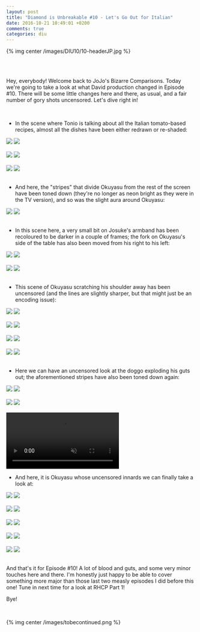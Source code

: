 ```yaml
---
layout: post
title: "Diamond is Unbreakable #10 - Let's Go Out for Italian"
date: 2016-10-21 10:49:01 +0200
comments: true
categories: diu
---
```


{% img center /images/DIU10/10-headerJP.jpg %}
<!-- more -->

<br>
<br>

Hey, everybody! Welcome back to JoJo's Bizarre Comparisons. Today we're going to take a look at what David production changed in Episode #10. There will be some little changes here and there, as usual, and a fair number of gory shots uncensored. Let's dive right in!

<br>

- In the scene where Tonio is talking about all the Italian tomato-based recipes, almost all the dishes have been either redrawn or re-shaded:

<div id="container1" class="twentytwenty-container">
 <img src="./../images/DIU10/tv-10152.jpg" />
 <img src="./../images/DIU10/bd-10152.jpg" />
</div>

<br>

<div id="container1" class="twentytwenty-container">
 <img src="./../images/DIU10/tv-10207.jpg" />
 <img src="./../images/DIU10/bd-10207.jpg" />
</div>

<br>

<div id="container1" class="twentytwenty-container">
 <img src="./../images/DIU10/tv-10270.jpg" />
 <img src="./../images/DIU10/bd-10270.jpg" />
</div>

<br>

- And here, the "stripes" that divide Okuyasu from the rest of the screen have been toned down (they're no longer as neon bright as they were in the TV version), and so was the slight aura around Okuyasu:

<div id="container1" class="twentytwenty-container">
 <img src="./../images/DIU10/tv-11910.jpg" />
 <img src="./../images/DIU10/bd-11910.jpg" />
</div>

<br>

- In this scene here, a very small bit on Josuke's armband has been recoloured to be darker in a couple of frames; the fork on Okuyasu's side of the table has also been moved from his right to his left:

<div id="container1" class="twentytwenty-container">
 <img src="./../images/DIU10/tv-12380.jpg" />
 <img src="./../images/DIU10/bd-12380.jpg" />
</div>

<br>

<div id="container1" class="twentytwenty-container">
 <img src="./../images/DIU10/tv-12430.jpg" />
 <img src="./../images/DIU10/bd-12430.jpg" />
</div>

<br>

- This scene of Okuyasu scratching his shoulder away has been uncensored (and the lines are slightly sharper, but that might just be an encoding issue):

<div id="container1" class="twentytwenty-container">
 <img src="./../images/DIU10/tv-13840.jpg" />
 <img src="./../images/DIU10/bd-13840.jpg" />
</div>

<br>

<div id="container1" class="twentytwenty-container">
 <img src="./../images/DIU10/tv-14785.jpg" />
 <img src="./../images/DIU10/bd-14785.jpg" />
</div>

<br>

<div id="container1" class="twentytwenty-container">
 <img src="./../images/DIU10/tv-14840.jpg" />
 <img src="./../images/DIU10/bd-14840.jpg" />
</div>

<br>

<div id="container1" class="twentytwenty-container">
 <img src="./../images/DIU10/tv-15005.jpg" />
 <img src="./../images/DIU10/bd-15005.jpg" />
</div>

<br>

- Here we can have an uncensored look at the doggo exploding his guts out; the aforementioned stripes have also been toned down again:

<div id="container1" class="twentytwenty-container">
 <img src="./../images/DIU10/tv-25370.jpg" />
 <img src="./../images/DIU10/bd-25370.jpg" />
</div>

<br>

<div id="container1" class="twentytwenty-container">
 <img src="./../images/DIU10/tv-25380.jpg" />
 <img src="./../images/DIU10/bd-25380.jpg" />
</div>

<br>

<video class='center' muted nocontrols autoplay playsinline loop preload='auto'>
  <source src="./../videos/DIU10/01 - doggo.webm" type='video/webm; codecs="vp8, vorbis"'>
  <source src="./../videos/DIU10/01 - doggo.mp4" type='video/mp4; codecs=avc1.42E01E,mp4a.40.2'>
</video>

- And here, it is Okuyasu whose uncensored innards we can finally take a look at:

<div id="container1" class="twentytwenty-container">
 <img src="./../images/DIU10/tv-26950.jpg" />
 <img src="./../images/DIU10/bd-26950.jpg" />
</div>

<br>

<div id="container1" class="twentytwenty-container">
 <img src="./../images/DIU10/tv-26980.jpg" />
 <img src="./../images/DIU10/bd-26980.jpg" />
</div>

<br>

<div id="container1" class="twentytwenty-container">
 <img src="./../images/DIU10/tv-27015.jpg" />
 <img src="./../images/DIU10/bd-27015.jpg" />
</div>

<br>

<div id="container1" class="twentytwenty-container">
 <img src="./../images/DIU10/tv-27170.jpg" />
 <img src="./../images/DIU10/bd-27170.jpg" />
</div>

<br>

<div id="container1" class="twentytwenty-container">
 <img src="./../images/DIU10/tv-27320.jpg" />
 <img src="./../images/DIU10/bd-27320.jpg" />
</div>

<br>

And that's it for Episode #10! A lot of blood and guts, and some very minor touches here and there. I'm honestly just happy to be able to cover something more major than those last two measly episodes I did before this one!
Tune in next time for a look at RHCP Part 1!

Bye!

<br>

{% img center /images/tobecontinued.png %}
